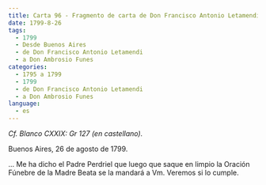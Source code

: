 ```yaml
---
title: Carta 96 - Fragmento de carta de Don Francisco Antonio Letamendi a Don Ambrosio Funes (Buenos Aires, 26 de agosto de 1799).
date: 1799-8-26
tags:
  - 1799
  - Desde Buenos Aires
  - de Don Francisco Antonio Letamendi
  - a Don Ambrosio Funes
categories:
  - 1795 a 1799
  - 1799
  - de Don Francisco Antonio Letamendi
  - a Don Ambrosio Funes
language:
  - es
---
```

_Cf. Blanco CXXIX: Gr 127 (en castellano)._

Buenos Aires, 26 de agosto de 1799.

... Me ha dicho el Padre Perdriel que luego que saque en limpio la Oración Fúnebre de la Madre Beata se la mandará a Vm. Veremos si lo cumple.
